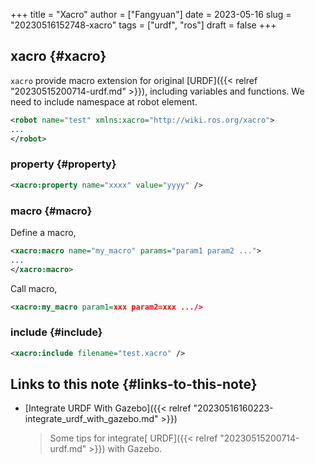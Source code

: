 +++
title = "Xacro"
author = ["Fangyuan"]
date = 2023-05-16
slug = "20230516152748-xacro"
tags = ["urdf", "ros"]
draft = false
+++

## xacro {#xacro}

`xacro` provide macro extension for original [URDF]({{< relref "20230515200714-urdf.md" >}}), including variables and functions. We need to include namespace at robot element.

```xml
<robot name="test" xmlns:xacro="http://wiki.ros.org/xacro">
...
</robot>
```


### property {#property}

```xml
<xacro:property name="xxxx" value="yyyy" />
```


### macro {#macro}

Define a macro,

```xml
<xacro:macro name="my_macro" params="param1 param2 ...">
...
</xacro:macro>
```

Call macro,

```xml
<xacro:my_macro param1=xxx param2=xxx .../>
```


### include {#include}

```xml
<xacro:include filename="test.xacro" />
```


## Links to this note {#links-to-this-note}

-   [Integrate URDF With Gazebo]({{< relref "20230516160223-integrate_urdf_with_gazebo.md" >}})

    > Some tips for integrate[ URDF]({{< relref "20230515200714-urdf.md" >}}) with Gazebo.
